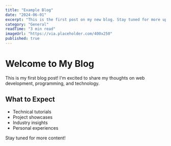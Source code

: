 ```yaml
---
title: "Example Blog"
date: "2024-06-01"
excerpt: "This is the first post on my new blog. Stay tuned for more updates and exciting content!"
category: "General"
readTime: "3 min read"
imageUrl: "https://via.placeholder.com/400x250"
published: true
---
```


# Welcome to My Blog

This is my first blog post! I'm excited to share my thoughts on web development, programming, and technology.

## What to Expect

- Technical tutorials
- Project showcases
- Industry insights
- Personal experiences

Stay tuned for more content!